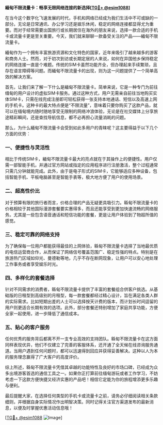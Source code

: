 **緬甸不限流量卡：畅享无限网络连接的新选择[[TG💪+ @esim1088](https://t.me/s/esim1088)]**

在当今这个数字化飞速发展的时代，手机和网络已经成为我们生活中不可或缺的一部分。无论是日常通讯、办公学习还是娱乐休闲，稳定的网络连接都显得尤为重要。而对于经常需要出国旅行或长期居住在海外的朋友来说，选择一款合适的手机卡或流量卡更是至关重要。今天，我们就来聊聊一款备受关注的产品——緬甸不限流量卡。

緬甸作为一个拥有丰富旅游资源和文化特色的国家，近年来吸引了越来越多的游客和商务人士。然而，对于初次到访或长期定居的人来说，如何在异国他乡保持稳定的网络连接一直是个难题。传统的SIM卡虽然功能齐全，但办理起来手续繁琐，且存在语言障碍等问题。而緬甸不限流量卡的出现，则为这一问题提供了一个简单高效的解决方案。

首先，让我们来了解一下什么是緬甸不限流量卡。简单来说，它是一种专门为前往缅甸的用户设计的虚拟SIM卡服务。通过这种方式，用户无需亲自前往当地购买实体SIM卡，只需在线完成注册即可轻松获得一张支持本地通话、短信以及高速上网的手机卡。这种卡的最大特点便是“不限流量”，意味着只要你购买了这款产品，就可以在缅甸境内随时随地享受无限制的网络冲浪体验，无论是在社交媒体上分享旅途精彩瞬间，还是查找导航信息，都不必再担心流量消耗的问题。

那么，为什么緬甸不限流量卡会受到如此多用户的青睐呢？这主要得益于以下几个方面的优势：

### 一、便捷性与灵活性

相比于传统SIM卡，緬甸不限流量卡最大的亮点就在于其操作上的便捷性。用户仅需一部智能手机，并通过官方网站或指定的应用程序进行注册激活，整个过程通常只需几分钟就能完成。此外，由于是电子形式的SIM卡，它能够适应多种设备，包括智能手机、平板电脑甚至是智能手表等，极大地方便了用户的使用场景。

### 二、超高性价比

对于预算有限的旅行者而言，价格合理的产品无疑更具吸引力。緜甸不限流量卡的价格相较于其他国际漫游套餐要实惠得多，而且还能享受到更加快速流畅的网络服务。尤其是一些包含语音通话和短信功能的套餐，更是让用户体验到了物超所值的感觉。

### 三、稳定可靠的网络支持

为了确保每一位用户都能获得最佳的上网体验，緜甸不限流量卡选择了当地最优质的电信运营商合作，从而保证了网络信号覆盖范围广、稳定性强的特点。特别是在旅游热门区域如仰光、曼德勒等地，几乎不存在断网现象，让用户可以安心地处理工作事务或者享受娱乐时光。

### 四、多样化的套餐选择

针对不同需求的消费者，緜甸不限流量卡提供了丰富的套餐组合供客户挑选。从基础版的日租型到高级别的月租型，每一款套餐都经过精心设计，旨在满足各类人群的实际需求。比如短期出差的人士可以选择按天计费的版本，而计划长时间逗留的用户则更适合长期有效的选项。此外，部分套餐还特别增加了家庭共享功能，方便全家一起使用，进一步降低了通信成本。

### 五、贴心的客户服务

任何优秀的服务背后都离不开一支专业高效的支持团队。緜甸不限流量卡在这方面同样表现优异，他们不仅建立了完善的客服体系，还开通了全天候在线咨询服务通道。当用户遇到任何问题时，都可以迅速得到回应并获得妥善解决。这种以人为本的服务理念赢得了广大客户的高度评价。

综上所述，緜甸不限流量卡凭借其卓越的功能特性及良好的市场口碑，已经成为众多出境游客首选的通信工具之一。如果你正打算前往缅甸游玩或者工作学习，不妨考虑一下这款方便快捷又经济实惠的产品吧！相信它定能为你的旅程增添更多乐趣与便利。

最后提醒大家，在选择任何类型的手机卡或流量卡之前，请务必仔细阅读相关条款细则，并根据自身实际情况作出明智决策。同时记得关注官方渠道发布的最新消息，以便及时掌握优惠活动信息哦！

[[TG💪+ @esim1088](https://t.me/s/esim1088) ![Image](https://i.postimg.cc/4NQfJmqS/Snipaste-2025-05-13-00-14-12.png)]